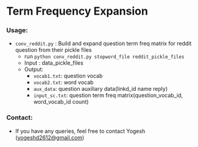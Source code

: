 Term Frequency Expansion
========================

### Usage: 
- ```conv_reddit.py``` : Build and expand question term freq matrix for reddit question from their pickle files
	- run ```python conv_reddit.py stopword_file reddit_pickle_files```
	- Input : data_pickle_files
	- Output:
		- ```vocab1.txt```: question vocab
		- ```vocab2.txt```: word vocab
		- ```aux_data```: question auxiliary data(linkd_id name reply)
		- ```input_sc.txt```: question term freq matrix(question_vocab_id, word_vocab_id count)

### Contact:
- If you have any queries, feel free to contact Yogesh (yogeshd2612@gmail.com)
		
